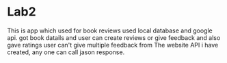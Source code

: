 # Lab2
This is app which used for book reviews used local database and google api.
got book datails and user can create reviews or give feedback and 
also gave ratings user can't give multiple feedback from 
The website API i have created, any one can call jason response.
